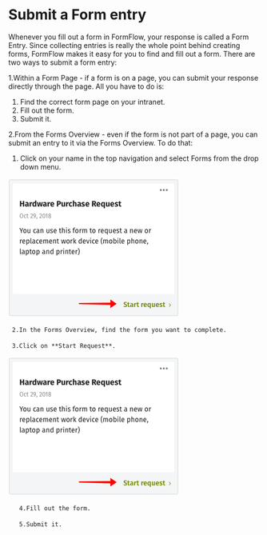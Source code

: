 # Submit a Form entry



Whenever you fill out a form in FormFlow, your response is called a Form Entry. Since collecting entries is really the whole point behind creating forms, FormFlow makes it easy for you to find and fill out a form. There are two ways to submit a form entry:

1.Within a Form Page - if a form is on a page, you can submit your response directly through the page. All you have to do is:

1. Find the correct form page on your intranet.
2. Fill out the form.
3. Submit it.

2.From the Forms Overview - even if the form is not part of a page, you can submit an entry to it via the Forms Overview. To do that:

1. Click on your name in the top navigation and select Forms from the drop down menu. 

![](../../../.gitbook/assets/1%20%2895%29.png)



     2.In the Forms Overview, find the form you want to complete.

     3.Click on **Start Request**.

![](../../../.gitbook/assets/1%20%2826%29.png)



       4.Fill out the form.

       5.Submit it.

  



